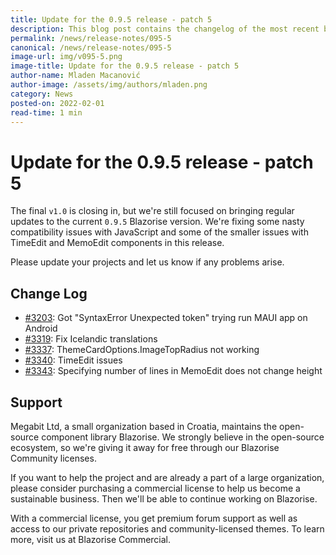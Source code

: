 ```yaml
---
title: Update for the 0.9.5 release - patch 5
description: This blog post contains the changelog of the most recent bug fixes included in the Blazorise v0.9.5.5 release.
permalink: /news/release-notes/095-5
canonical: /news/release-notes/095-5
image-url: img/v095-5.png
image-title: Update for the 0.9.5 release - patch 5
author-name: Mladen Macanović
author-image: /assets/img/authors/mladen.png
category: News
posted-on: 2022-02-01
read-time: 1 min
---
```


# Update for the 0.9.5 release - patch 5

The final `v1.0` is closing in, but we're still focused on bringing regular updates to the current `0.9.5` Blazorise version. We're fixing some nasty compatibility issues with JavaScript and some of the smaller issues with TimeEdit and MemoEdit components in this release.

Please update your projects and let us know if any problems arise.

## Change Log

- [#3203](https://github.com/Megabit/Blazorise/issues/3203): Got "SyntaxError Unexpected token" trying run MAUI app on Android
- [#3319](https://github.com/Megabit/Blazorise/issues/3319): Fix Icelandic translations
- [#3337](https://github.com/Megabit/Blazorise/issues/3337): ThemeCardOptions.ImageTopRadius not working
- [#3340](https://github.com/Megabit/Blazorise/issues/3340): TimeEdit issues
- [#3343](https://github.com/Megabit/Blazorise/issues/3343): Specifying number of lines in MemoEdit does not change height

## Support

Megabit Ltd, a small organization based in Croatia, maintains the open-source component library Blazorise. We strongly believe in the open-source ecosystem, so we're giving it away for free through our Blazorise Community licenses.

If you want to help the project and are already a part of a large organization, please consider purchasing a commercial license to help us become a sustainable business. Then we'll be able to continue working on Blazorise.

With a commercial license, you get premium forum support as well as access to our private repositories and community-licensed themes. To learn more, visit us at Blazorise Commercial.
